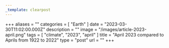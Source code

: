 ```yaml
---
_template: clearpost
---
```



+++
aliases = ""
categories = [ "Earth" ]
date = "2023-03-30T11:02:00.000Z"
description = ""
image = "/images/article-2023-april.png"
tags = [ "climate", "2023", "april" ]
title = "April 2023 compared to Aprils from 1922 to 2022"
type = "post"
url = ""
+++


